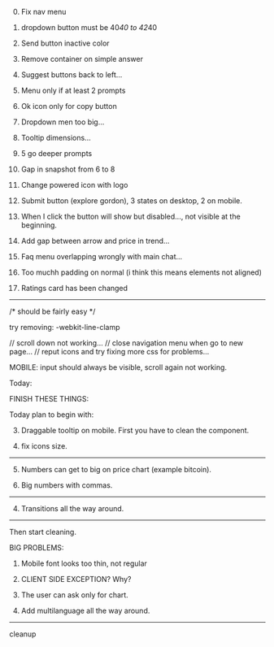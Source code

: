 0. Fix nav menu
2. dropdown button must be 40*40 to 42*40
3. Send button inactive color
6. Remove container on simple answer
4. Suggest buttons back to left...
5. Menu only if at least 2 prompts


7. Ok icon only for copy button
8. Dropdown men too big...
9. Tooltip dimensions...
12. 5 go deeper prompts

13. Gap in snapshot from 6 to 8

21. Change powered icon with logo
23. Submit button (explore gordon), 3 states on desktop, 2 on mobile.
24. When I click the button will show but disabled..., not visible at the beginning.
25. Add gap between arrow and price in trend...

20. Faq menu overlapping wrongly with main chat...
18. Too muchh padding on normal (i think this means elements not aligned)
11. Ratings card has been changed

----


/* should be fairly easy */



try removing:  -webkit-line-clamp



// scroll down not working...
// close navigation menu when go to new page...
// reput icons and try fixing more css for problems...


MOBILE:
input should always be visible,
scroll again not working.



Today:


FINISH THESE THINGS:

Today plan to begin with:

3. Draggable tooltip on mobile. First you have to clean the component.

4. fix icons size.

---

5. Numbers can get to big on price chart (example bitcoin).

6. Big numbers with commas.

---

4. Transitions all the way around.

---

Then start cleaning.

BIG PROBLEMS:
1. Mobile font looks too thin, not regular
31. CLIENT SIDE EXCEPTION? Why?











32. The user can ask only for chart.
33. Add multilanguage all the way around.



---
cleanup